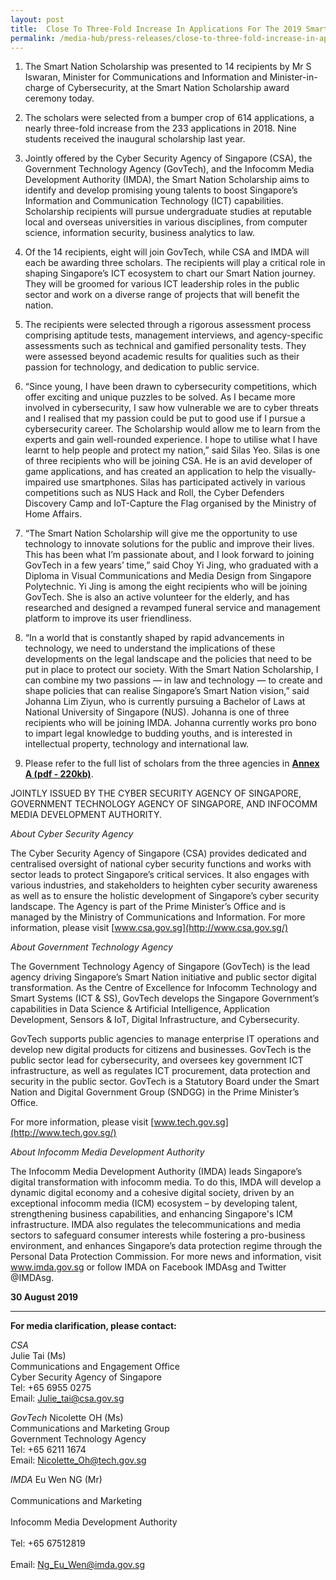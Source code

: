```yaml
---
layout: post
title:  Close To Three-Fold Increase In Applications For The 2019 Smart Nation Scholarship
permalink: /media-hub/press-releases/close-to-three-fold-increase-in-applications-for-the-2019-smart-nation-scholarship
---
```


1. The Smart Nation Scholarship was presented to 14 recipients by Mr S Iswaran, Minister for Communications and Information and Minister-in-charge of Cybersecurity, at the Smart Nation Scholarship award ceremony today.

2. The scholars were selected from a bumper crop of 614 applications, a nearly three-fold increase from the 233 applications in 2018. Nine students received the inaugural scholarship last year.

3. Jointly offered by the Cyber Security Agency of Singapore (CSA), the Government Technology Agency (GovTech), and the Infocomm Media Development Authority (IMDA), the Smart Nation Scholarship aims to identify and develop promising young talents to boost Singapore’s Information and Communication Technology (ICT) capabilities. Scholarship recipients will pursue undergraduate studies at reputable local and overseas universities in various disciplines, from computer science, information security, business analytics to law.

4. Of the 14 recipients, eight will join GovTech, while CSA and IMDA will each be awarding three scholars. The recipients will play a critical role in shaping Singapore’s ICT ecosystem to chart our Smart Nation journey. They will be groomed for various ICT leadership roles in the public sector and work on a diverse range of projects that will benefit the nation.

5. The recipients were selected through a rigorous assessment process comprising aptitude tests, management interviews, and agency-specific assessments such as technical and gamified personality tests. They were assessed beyond academic results for qualities such as their passion for technology, and dedication to public service.

6. “Since young, I have been drawn to cybersecurity competitions, which offer exciting and unique puzzles to be solved. As I became more involved in cybersecurity, I saw how vulnerable we are to cyber threats and I realised that my passion could be put to good use if I pursue a cybersecurity career. The Scholarship would allow me to learn from the experts and gain well-rounded experience. I hope to utilise what I have learnt to help people and protect my nation,” said Silas Yeo. Silas is one of three recipients who will be joining CSA. He is an avid developer of game applications, and has created an application to help the visually-impaired use smartphones. Silas has participated actively in various competitions such as NUS Hack and Roll, the Cyber Defenders Discovery Camp and IoT-Capture the Flag organised by the Ministry of Home Affairs.

7. “The Smart Nation Scholarship will give me the opportunity to use technology to innovate solutions for the public and improve their lives. This has been what I’m passionate about, and I look forward to joining GovTech in a few years’ time,” said Choy Yi Jing, who graduated with a Diploma in Visual Communications and Media Design from Singapore Polytechnic. Yi Jing is among the eight recipients who will be joining GovTech. She is also an active volunteer for the elderly, and has researched and designed a revamped funeral service and management platform to improve its user friendliness.

8. “In a world that is constantly shaped by rapid advancements in technology, we need to understand the implications of these developments on the legal landscape and the policies that need to be put in place to protect our society. With the Smart Nation Scholarship, I can combine my two passions ― in law and technology ― to create and shape policies that can realise Singapore’s Smart Nation vision,” said Johanna Lim Ziyun, who is currently pursuing a Bachelor of Laws at National University of Singapore (NUS). Johanna is one of three recipients who will be joining IMDA. Johanna currently works pro bono to impart legal knowledge to budding youths, and is interested in intellectual property, technology and international law.

9. Please refer to the full list of scholars from the three agencies in **[Annex A (pdf - 220kb)](/files/press-releases/2019/smart-nation-scholarship-scholars-2019-annex-a.pdf)**.

JOINTLY ISSUED BY THE CYBER SECURITY AGENCY OF SINGAPORE, GOVERNMENT TECHNOLOGY AGENCY OF SINGAPORE, AND INFOCOMM MEDIA DEVELOPMENT AUTHORITY.

_About Cyber Security Agency_

The Cyber Security Agency of Singapore (CSA) provides dedicated and centralised oversight of national cyber security functions and works with sector leads to protect Singapore’s critical services. It also engages with various industries, and stakeholders to heighten cyber security awareness as well as to ensure the holistic development of Singapore’s cyber security landscape. The Agency is part of the Prime Minister’s Office and is managed by the Ministry of Communications and Information. For more information, please visit [www.csa.gov.sg](http://www.csa.gov.sg/)

_About Government Technology Agency_

The Government Technology Agency of Singapore (GovTech) is the lead agency driving Singapore’s Smart Nation initiative and public sector digital transformation. As the Centre of Excellence for Infocomm Technology and Smart Systems (ICT & SS), GovTech develops the Singapore Government’s capabilities in Data Science & Artificial Intelligence, Application Development, Sensors & IoT, Digital Infrastructure, and Cybersecurity.

GovTech supports public agencies to manage enterprise IT operations and develop new digital products for citizens and businesses. GovTech is the public sector lead for cybersecurity, and oversees key government ICT infrastructure, as well as regulates ICT procurement, data protection and security in the public sector. GovTech is a Statutory Board under the Smart Nation and Digital Government Group (SNDGG) in the Prime Minister’s Office.

For more information, please visit [www.tech.gov.sg](http://www.tech.gov.sg/)

_About Infocomm Media Development Authority_

The Infocomm Media Development Authority (IMDA) leads Singapore’s digital transformation with infocomm media. To do this, IMDA will develop a dynamic digital economy and a cohesive digital society, driven by an exceptional infocomm media (ICM) ecosystem – by developing talent, strengthening business capabilities, and enhancing Singapore's ICM infrastructure. IMDA also regulates the telecommunications and media sectors to safeguard consumer interests while fostering a pro-business environment, and enhances Singapore’s data protection regime through the Personal Data Protection Commission. For more news and information, visit www.imda.gov.sg or follow IMDA on Facebook IMDAsg and Twitter @IMDAsg.

**30 August 2019**

---

**For media clarification, please contact:**

_CSA_<br>
Julie Tai (Ms)<br>
Communications and Engagement Office<br>
Cyber Security Agency of Singapore<br>
Tel: +65 6955 0275<br>
Email:  [Julie_tai@csa.gov.sg](mailto:Julie_tai@csa.gov.sg)  
  

_GovTech_
Nicolette OH (Ms)<br>
Communications and Marketing Group<br>
Government Technology Agency<br>
Tel: +65 6211 1674<br>
Email:  [Nicolette_Oh@tech.gov.sg](mailto:Nicolette_Oh@tech.gov.sg)

_IMDA_
Eu Wen NG (Mr)<br>  
Communications and Marketing<br>  
Infocomm Media Development Authority<br>  
Tel: +65 67512819<br>  
Email:  [Ng_Eu_Wen@imda.gov.sg](mailto:Ng_Eu_Wen@imda.gov.sg)
